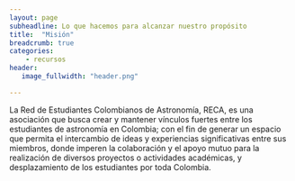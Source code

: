```yaml
---
layout: page
subheadline: Lo que hacemos para alcanzar nuestro propósito 
title:  "Misión"
breadcrumb: true
categories:
    - recursos
header:
   image_fullwidth: "header.png"

---
```


La Red de Estudiantes Colombianos de Astronomía, RECA, es una asociación que busca crear y mantener vínculos fuertes entre los estudiantes de astronomía en Colombia; con el fin de generar un espacio que permita el intercambio de ideas y experiencias significativas entre sus miembros, donde imperen la colaboración y el apoyo mutuo para la realización de diversos proyectos o actividades académicas, y desplazamiento de los estudiantes por toda Colombia.
